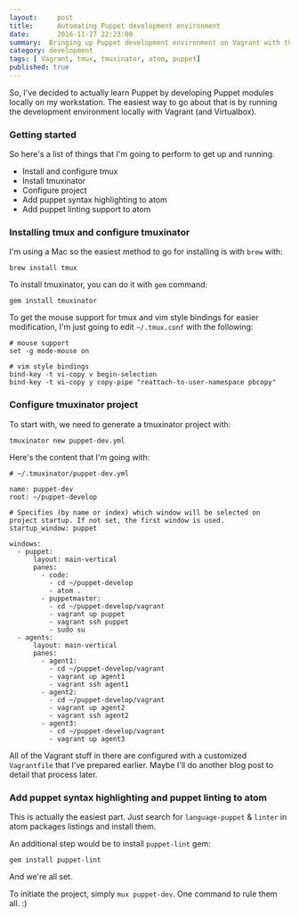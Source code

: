 ```yaml
---
layout:     post
title:      Automating Puppet development environment
date:       2016-11-27 22:23:00
summary:  Bringing up Puppet development environment on Vagrant with the power of tmux
category: development
tags: [ Vagrant, tmux, tmuxinator, atom, puppet]
published: true
---
```


So, I've decided to actually learn Puppet by developing Puppet modules locally on my workstation. The easiest way to go about that is by running the development environment locally with Vagrant (and Virtualbox).

### Getting started

So here's a list of things that I'm going to perform to get up and running.

- Install and configure tmux
- Install tmuxinator
- Configure project
- Add puppet syntax highlighting to atom
- Add puppet linting support to atom

### Installing tmux and configure tmuxinator

I'm using a Mac so the easiest method to go for installing is with `brew` with:

```
brew install tmux
```

To install tmuxinator, you can do it with `gem` command:

```
gem install tmuxinator
```

To get the mouse support for tmux and vim style bindings for easier modification, I'm just going to edit `~/.tmux.conf` with the following:

```
# mouse support
set -g mode-mouse on

# vim style bindings
bind-key -t vi-copy v begin-selection
bind-key -t vi-copy y copy-pipe "reattach-to-user-namespace pbcopy"
```

### Configure tmuxinator project

To start with, we need to generate a tmuxinator project with:

```
tmuxinator new puppet-dev.yml
```

Here's the content that I'm going with:

```
# ~/.tmuxinator/puppet-dev.yml

name: puppet-dev
root: ~/puppet-develop

# Specifies (by name or index) which window will be selected on project startup. If not set, the first window is used.
startup_window: puppet

windows:
  - puppet:
      layout: main-vertical
      panes:
        - code:
          - cd ~/puppet-develop
          - atom .
        - puppetmaster:
          - cd ~/puppet-develop/vagrant
          - vagrant up puppet
          - vagrant ssh puppet
          - sudo su
  - agents:
      layout: main-vertical
      panes:
        - agent1:
          - cd ~/puppet-develop/vagrant
          - vagrant up agent1
          - vagrant ssh agent1
        - agent2:
          - cd ~/puppet-develop/vagrant
          - vagrant up agent2
          - vagrant ssh agent2
        - agent3:
          - cd ~/puppet-develop/vagrant
          - vagrant up agent3
```

All of the Vagrant stuff in there are configured with a customized `Vagrantfile` that I've prepared earlier. Maybe I'll do another blog post to detail that process later.

### Add puppet syntax highlighting and puppet linting to atom

This is actually the easiest part. Just search for `language-puppet` & `linter` in atom packages listings and install them.

An additional step would be to install `puppet-lint` gem:

```
gem install puppet-lint
```

And we're all set.

To initiate the project, simply `mux puppet-dev`. One command to rule them all. :)
